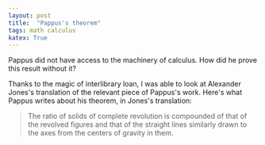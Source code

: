 ```yaml
---
layout: post
title:  "Pappus's theorem"
tags: math calculus 
katex: True
---
```


Pappus did not have access to the machinery of calculus. How did he prove this result without it? 

Thanks to the magic of interlibrary loan, I was able to look at Alexander Jones's translation of the relevant piece of Pappus's work. Here's what Pappus writes about his theorem, in Jones's translation:

> The ratio of solids of complete revolution is compounded of that of the revolved figures and that of the straight lines similarly drawn to the axes from the centers of gravity in them.